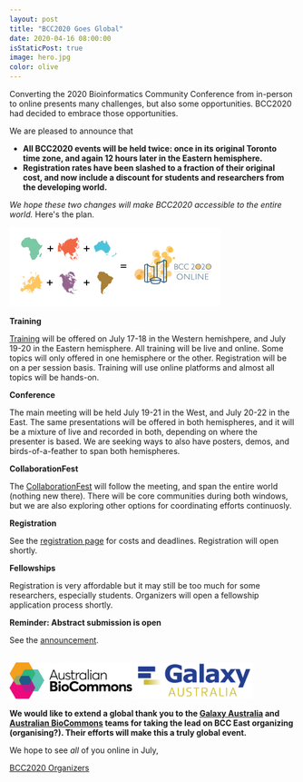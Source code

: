 ```yaml
---
layout: post
title: "BCC2020 Goes Global"
date: 2020-04-16 08:00:00
isStaticPost: true
image: hero.jpg
color: olive
---
```


Converting the 2020 Bioinformatics Community Conference from in-person to online presents many challenges, but also some opportunities.  BCC2020 had decided to embrace those opportunities.

We are pleased to announce that

* **All BCC2020 events will be held twice: once in its original Toronto time zone, and again 12 hours later in the Eastern hemisphere.**
* **Registration rates have been slashed to a fraction of their original cost, and now include a discount for students and researchers from the developing world.**

*We hope these two changes will make BCC2020 accessible to the entire world.*  Here's the plan.


<img class="img-responsive" style="margin: 0 auto;" src="../img/posts/maps-math.png" alt="BCC2020 goes global" />


**Training**

[Training](../training/) will be offered on July 17-18 in the Western hemishpere, and July 19-20 in the Eastern hemisphere. All training will be live and online.  Some topics will only offered in one hemisphere or the other.  Registration will be on a per session basis.  Training will use online platforms and almost all topics will be hands-on.

**Conference**

The main meeting will be held July 19-21 in the West, and July 20-22 in the East.  The same presentations will be offered in both hemispheres, and it will be a mixture of live and recorded in both, depending on where the presenter is based. We are seeking ways to also have posters, demos, and birds-of-a-feather to span both hemispheres.

**CollaborationFest**

The [CollaborationFest](../cofest/) will follow the meeting, and span the entire world (nothing new there).  There will be core communities during both windows, but we are also exploring other options for coordinating efforts continuosly.

**Registration**

See the [registration page](../Registration) for costs and deadlines.  Registration will open shortly.

**Fellowships**

Registration is very affordable but it may still be too much for some researchers, especially students.  Organizers will open a fellowship application process shortly.

**Reminder: Abstract submission is open**

See the [announcement](abstracts/).

<br />

<div class="pull-right">
<img style="max-height: 4rem;" src="../img/posts/australian-biocommons.png" alt="Australian BioCommons" /> <img style="max-height: 4rem;" src="../img/posts/galaxy-australia.png" alt="Galaxy Australia" />
</div>

**We would like to extend a global thank you to the [Galaxy Australia](https://usegalaxy.org.au/) and [Australian BioCommons](https://www.biocommons.org.au/) teams for taking the lead on BCC East organizing (organising?). Their efforts will make this a truly global event.**

We hope to see *all* of you online in July,

[BCC2020 Organizers](https://bcc2020.github.io/about/#team)
